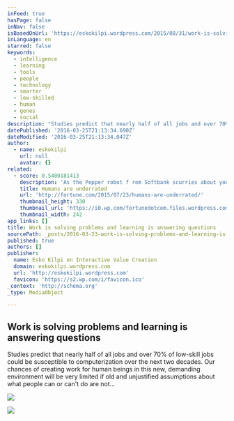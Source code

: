 ```yaml
---
inFeed: true
hasPage: false
inNav: false
isBasedOnUrl: 'https://eskokilpi.wordpress.com/2015/08/31/work-is-solving-problems-and-learning-is-answering-questions/'
inLanguage: en
starred: false
keywords:
  - intelligence
  - learning
  - tools
  - people
  - technology
  - smarter
  - low-skilled
  - human
  - genes
  - social
description: "Studies predict that nearly half of all jobs and over 70% of low-skill jobs could be susceptible to computerization over the next two decades. Our chances of creating work for human beings in this new, demanding environment will be very limited if old and unjustified assumptions about what people can or can't do are not..."
datePublished: '2016-03-25T21:13:34.690Z'
dateModified: '2016-03-25T21:13:34.047Z'
author:
  - name: eskokilpi
    url: null
    avatar: {}
related:
  - score: 0.5400181413
    description: 'As the Pepper robot f rom Softbank scurries about your home or office, it reads your emotions by your words, tone of voice, facial expressions, and body language. It then responds in all those ways; its hands and posture in particular are remarkably expressive.'
    title: Humans are underrated
    url: 'http://fortune.com/2015/07/23/humans-are-underrated/'
    thumbnail_height: 330
    thumbnail_url: 'https://i0.wp.com/fortunedotcom.files.wordpress.com/2015/07/cov08_ainside.jpg?fit=440%2C330&quality=80&strip&ssl=1'
    thumbnail_width: 242
app_links: []
title: Work is solving problems and learning is answering questions
sourcePath: _posts/2016-03-23-work-is-solving-problems-and-learning-is-answering-questions.md
published: true
authors: []
publisher:
  name: Esko Kilpi on Interactive Value Creation
  domain: eskokilpi.wordpress.com
  url: 'http://eskokilpi.wordpress.com'
  favicon: 'https://s2.wp.com/i/favicon.ico'
_context: 'http://schema.org'
_type: MediaObject

---
```

<article style=""><h1>Work is solving problems and learning is answering questions</h1><p>Studies predict that nearly half of all jobs and over 70% of low-skill jobs could be susceptible to computerization over the next two decades. Our chances of creating work for human beings in this new, demanding environment will be very limited if old and unjustified assumptions about what people can or can't do are not...</p><img src="https://s0.wp.com/i/blank.jpg" /></article>

![](https://the-grid-user-content.s3-us-west-2.amazonaws.com/7230290f-684b-4b28-b4ac-947990933b48.jpg)